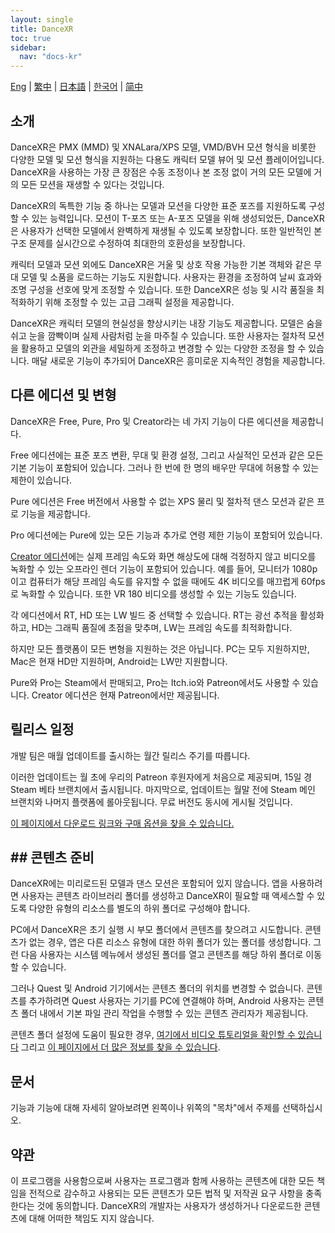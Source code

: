 ```yaml
---
layout: single
title: DanceXR
toc: true
sidebar:
  nav: "docs-kr"
---
```

[Eng](/dancexr/index) | [繁中](/tw/dancexr/index) | [日本語](/jp/dancexr/index) | [한국어](/kr/dancexr/index) | [简中](/zh/dancexr/index)


## 소개

DanceXR은 PMX (MMD) 및 XNALara/XPS 모델, VMD/BVH 모션 형식을 비롯한 다양한 모델 및 모션 형식을 지원하는 다용도 캐릭터 모델 뷰어 및 모션 플레이어입니다. DanceXR을 사용하는 가장 큰 장점은 수동 조정이나 본 조정 없이 거의 모든 모델에 거의 모든 모션을 재생할 수 있다는 것입니다.

DanceXR의 독특한 기능 중 하나는 모델과 모션을 다양한 표준 포즈를 지원하도록 구성할 수 있는 능력입니다. 모션이 T-포즈 또는 A-포즈 모델을 위해 생성되었든, DanceXR은 사용자가 선택한 모델에서 완벽하게 재생될 수 있도록 보장합니다. 또한 일반적인 본 구조 문제를 실시간으로 수정하여 최대한의 호환성을 보장합니다.

캐릭터 모델과 모션 외에도 DanceXR은 거울 및 상호 작용 가능한 기본 객체와 같은 무대 모델 및 소품을 로드하는 기능도 지원합니다. 사용자는 환경을 조정하여 날씨 효과와 조명 구성을 선호에 맞게 조정할 수 있습니다. 또한 DanceXR은 성능 및 시각 품질을 최적화하기 위해 조정할 수 있는 고급 그래픽 설정을 제공합니다.

DanceXR은 캐릭터 모델의 현실성을 향상시키는 내장 기능도 제공합니다. 모델은 숨을 쉬고 눈을 깜빡이며 실제 사람처럼 눈을 마주칠 수 있습니다. 또한 사용자는 절차적 모션을 활용하고 모델의 외관을 세밀하게 조정하고 변경할 수 있는 다양한 조정을 할 수 있습니다. 매달 새로운 기능이 추가되어 DanceXR은 흥미로운 지속적인 경험을 제공합니다.


## 다른 에디션 및 변형

DanceXR은 Free, Pure, Pro 및 Creator라는 네 가지 기능이 다른 에디션을 제공합니다.

Free 에디션에는 표준 포즈 변환, 무대 및 환경 설정, 그리고 사실적인 모션과 같은 모든 기본 기능이 포함되어 있습니다. 그러나 한 번에 한 명의 배우만 무대에 허용할 수 있는 제한이 있습니다.

Pure 에디션은 Free 버전에서 사용할 수 없는 XPS 물리 및 절차적 댄스 모션과 같은 프로 기능을 제공합니다.

Pro 에디션에는 Pure에 있는 모든 기능과 추가로 연령 제한 기능이 포함되어 있습니다.

[Creator 에디션](/dancexr/creator.md)에는 실제 프레임 속도와 화면 해상도에 대해 걱정하지 않고 비디오를 녹화할 수 있는 오프라인 렌더 기능이 포함되어 있습니다. 예를 들어, 모니터가 1080p이고 컴퓨터가 해당 프레임 속도를 유지할 수 없을 때에도 4K 비디오를 매끄럽게 60fps로 녹화할 수 있습니다. 또한 VR 180 비디오를 생성할 수 있는 기능도 있습니다.

각 에디션에서 RT, HD 또는 LW 빌드 중 선택할 수 있습니다. RT는 광선 추적을 활성화하고, HD는 그래픽 품질에 초점을 맞추며, LW는 프레임 속도를 최적화합니다.

하지만 모든 플랫폼이 모든 변형을 지원하는 것은 아닙니다. PC는 모두 지원하지만, Mac은 현재 HD만 지원하며, Android는 LW만 지원합니다.

Pure와 Pro는 Steam에서 판매되고, Pro는 Itch.io와 Patreon에서도 사용할 수 있습니다. Creator 에디션은 현재 Patreon에서만 제공됩니다.


## 릴리스 일정

개발 팀은 매월 업데이트를 출시하는 월간 릴리스 주기를 따릅니다.

이러한 업데이트는 월 초에 우리의 Patreon 후원자에게 처음으로 제공되며, 15일 경 Steam 베타 브랜치에서 출시됩니다. 마지막으로, 업데이트는 월말 전에 Steam 메인 브랜치와 나머지 플랫폼에 롤아웃됩니다. 무료 버전도 동시에 게시될 것입니다.

[이 페이지에서 다운로드 링크와 구매 옵션을 찾을 수 있습니다.](/dancexr/download.md)
## ## 콘텐츠 준비

DanceXR에는 미리로드된 모델과 댄스 모션은 포함되어 있지 않습니다. 앱을 사용하려면 사용자는 콘텐츠 라이브러리 폴더를 생성하고 DanceXR이 필요할 때 액세스할 수 있도록 다양한 유형의 리소스를 별도의 하위 폴더로 구성해야 합니다.

PC에서 DanceXR은 초기 실행 시 부모 폴더에서 콘텐츠를 찾으려고 시도합니다. 콘텐츠가 없는 경우, 앱은 다른 리소스 유형에 대한 하위 폴더가 있는 폴더를 생성합니다. 그런 다음 사용자는 시스템 메뉴에서 생성된 폴더를 열고 콘텐츠를 해당 하위 폴더로 이동할 수 있습니다.

그러나 Quest 및 Android 기기에서는 콘텐츠 폴더의 위치를 변경할 수 없습니다. 콘텐츠를 추가하려면 Quest 사용자는 기기를 PC에 연결해야 하며, Android 사용자는 콘텐츠 폴더 내에서 기본 파일 관리 작업을 수행할 수 있는 콘텐츠 관리자가 제공됩니다.

콘텐츠 폴더 설정에 도움이 필요한 경우, [여기에서 비디오 튜토리얼을 확인할 수 있습니다](https://www.youtube.com/watch?v=kjzxGEd8SqM&list=PLiOnKm2t3bhLV3HcABEs0xjqgrYcmDQcr&index=3) 그리고 [이 페이지에서 더 많은 정보를 찾을 수 있습니다](dancexr/preparecontent.md).


## 문서

기능과 기능에 대해 자세히 알아보려면 왼쪽이나 위쪽의 "목차"에서 주제를 선택하십시오.


## 약관

이 프로그램을 사용함으로써 사용자는 프로그램과 함께 사용하는 콘텐츠에 대한 모든 책임을 전적으로 감수하고 사용되는 모든 콘텐츠가 모든 법적 및 저작권 요구 사항을 충족한다는 것에 동의합니다. DanceXR의 개발자는 사용자가 생성하거나 다운로드한 콘텐츠에 대해 어떠한 책임도 지지 않습니다.